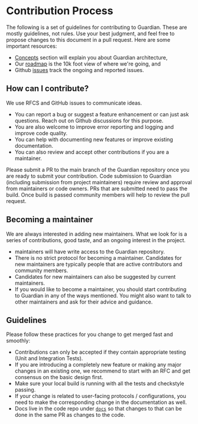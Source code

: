 # Contribution Process

The following is a set of guidelines for contributing to Guardian. These are mostly guidelines, not rules. Use your best
judgment, and feel free to propose changes to this document in a pull request. Here are some important resources:

* [Concepts]() section will explain you about Guardian architecture,
* Our [roadmap](https://github.com/odpf/guardian#readme) is the 10k foot view of where we're going, and
* Github [issues](https://github.com/odpf/guardian/issues) track the ongoing and reported issues.

## How can I contribute?

We use RFCS and GitHub issues to communicate ideas.

* You can report a bug or suggest a feature enhancement or can just ask questions. Reach out on Github discussions for
  this purpose.
* You are also welcome to improve error reporting and logging and improve code quality.
* You can help with documenting new features or improve existing documentation.
* You can also review and accept other contributions if you are a maintainer.

Please submit a PR to the main branch of the Guardian repository once you are ready to submit your contribution. Code
submission to Guardian (including submission from project maintainers) require review and approval from maintainers or code
owners. PRs that are submitted need to pass the build. Once build is passed community members will help to review the
pull request.

## Becoming a maintainer

We are always interested in adding new maintainers. What we look for is a series of contributions, good taste, and an
ongoing interest in the project.

* maintainers will have write access to the Guardian repository.
* There is no strict protocol for becoming a maintainer. Candidates for new maintainers are typically
  people that are active contributors and community members.
* Candidates for new maintainers can also be suggested by current maintainers.
* If you would like to become a maintainer, you should start contributing to Guardian in any of the ways mentioned. You
  might also want to talk to other maintainers and ask for their advice and guidance.

## Guidelines

Please follow these practices for you change to get merged fast and smoothly:

* Contributions can only be accepted if they contain appropriate testing (Unit and Integration Tests).
* If you are introducing a completely new feature or making any major changes in an existing one, we recommend to start
  with an RFC and get consensus on the basic design first.
* Make sure your local build is running with all the tests and checkstyle passing.
* If your change is related to user-facing protocols / configurations, you need to make the corresponding change in the
  documentation as well.
* Docs live in the code repo
  under [`docs`](https://github.com/odpf/guardian/tree/main/docs) so
  that changes to that can be done in the same PR as changes to the code.
